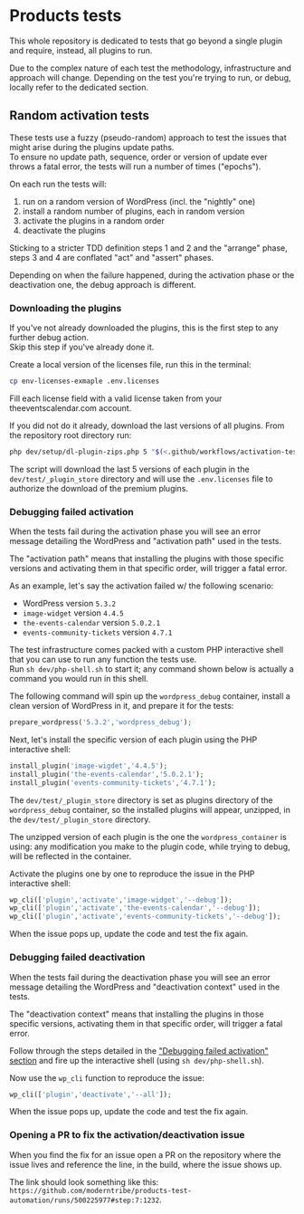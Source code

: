 # Products tests

This whole repository is dedicated to tests that go beyond a single plugin and require, instead, all plugins to run.

Due to the complex nature of each test the methodology, infrastructure and approach will change.
Depending on the test you're trying to run, or debug, locally refer to the dedicated section.

## Random activation tests

These tests use a fuzzy (pseudo-random) approach to test the issues that might arise during the plugins update paths.  
To ensure no update path, sequence, order or version of update ever throws a fatal error, the tests will run a number of times ("epochs").

On each run the tests will:
1. run on a random version of WordPress (incl. the "nightly" one)
2. install a random number of plugins, each in random version
3. activate the plugins in a random order
4. deactivate the plugins 

Sticking to a stricter TDD definition steps 1 and 2 and the "arrange" phase, steps 3 and 4 are conflated "act" and "assert" phases.  

Depending on when the failure happened, during the activation phase or the deactivation one, the debug approach is different.

### Downloading the plugins

If you've not already downloaded the plugins, this is the first step to any further debug action.  
Skip this step if you've already done it.

Create a local version of the licenses file, run this in the terminal:

```bash
cp env-licenses-exmaple .env.licenses
```

Fill each license field with a valid license taken from your theeventscalendar.com account.

If you did not do it already, download the last versions of all plugins. From the repository root directory run:

```bash
php dev/setup/dl-plugin-zips.php 5 "$(<.github/workflows/activation-test-plugins)" .env.licenses
```

The script will download the last 5 versions of each plugin in the `dev/test/_plugin_store` directory and will use the `.env.licenses` file to authorize the download of the premium plugins.

### Debugging failed activation

When the tests fail during the activation phase you will see an error message detailing the WordPress and "activation path" used in the tests.  

The "activation path" means that installing the plugins with those specific versions and activating them in that specific order, will trigger a fatal error.

As an example, let's say the activation failed w/ the following scenario:
* WordPress version `5.3.2`
* `image-widget` version `4.4.5`
* `the-events-calendar` version `5.0.2.1`
* `events-community-tickets` version `4.7.1`

The test infrastructure comes packed with a custom PHP interactive shell that you can use to run any function the tests use.  
Run `sh dev/php-shell.sh` to start it; any command shown below is actually a command you would run in this shell.

The following command will spin up the `wordpress_debug` container, install a clean version of WordPress in it, and prepare it for the tests:

```php
prepare_wordpress('5.3.2','wordpress_debug');
```

Next, let's install the specific version of each plugin using the PHP interactive shell:

```php
install_plugin('image-wigdet','4.4.5');
install_plugin('the-events-calendar','5.0.2.1');
install_plugin('events-community-tickets','4.7.1');
```

The `dev/test/_plugin_store` directory is set as plugins directory of the `wordpress_debug` container, so the installed plugins will appear, unzipped, in the `dev/test/_plugin_store` directory.  

The unzipped version of each plugin is the one the `wordpress_container` is using: any modification you make to the plugin code, while trying to debug, will be reflected in the container.  

Activate the plugins one by one to reproduce the issue in the PHP interactive shell:

```php
wp_cli(['plugin','activate','image-widget','--debug']);
wp_cli(['plugin','activate','the-events-calendar','--debug']);
wp_cli(['plugin','activate','events-community-tickets','--debug']);
```

When the issue pops up, update the code and test the fix again.

### Debugging failed deactivation

When the tests fail during the deactivation phase you will see an error message detailing the WordPress and "deactivation context" used in the tests.  

The "deactivation context" means that installing the plugins in those specific versions, activating them in that specific order, will trigger a fatal error.

Follow through the steps detailed in the ["Debugging failed activation" section](#debugging-failed-activation) and fire up the interactive shell (using `sh dev/php-shell.sh`).

Now use the `wp_cli` function to reproduce the issue:

```php
wp_cli(['plugin','deactivate','--all']);
```

When the issue pops up, update the code and test the fix again.

### Opening a PR to fix the activation/deactivation issue

When you find the fix for an issue open a PR on the repository where the issue lives and reference the line, in the build, where the issue shows up.  

The link should look something like this: `https://github.com/moderntribe/products-test-automation/runs/500225977#step:7:1232`.
